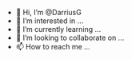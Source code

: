 - 👋 Hi, I’m @DarriusG
- 👀 I’m interested in ...
- 🌱 I’m currently learning ...
- 💞️ I’m looking to collaborate on ...
- 📫 How to reach me ...

<!---
DarriusG/DarriusG is a ✨ special ✨ repository because its `README.md` (this file) appears on your GitHub profile.
You can click the Preview link to take a look at your changes.
--->
